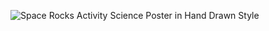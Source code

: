 ![Space Rocks Activity Science Poster in Hand Drawn Style](https://github.com/PranavSingh31/PranavSingh31/assets/76558062/eefaace2-2931-4654-bf23-d0183bc058df)
